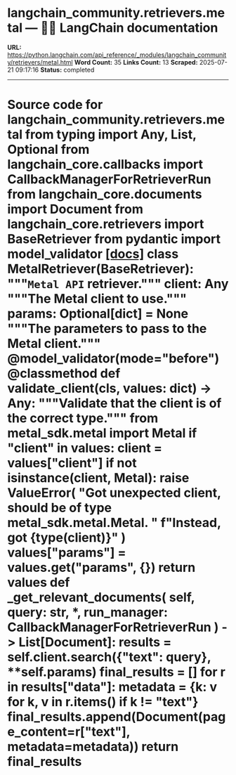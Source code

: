 # langchain_community.retrievers.metal — 🦜🔗 LangChain  documentation

**URL:** https://python.langchain.com/api_reference/_modules/langchain_community/retrievers/metal.html
**Word Count:** 35
**Links Count:** 13
**Scraped:** 2025-07-21 09:17:16
**Status:** completed

---

# Source code for langchain\_community.retrievers.metal               from typing import Any, List, Optional          from langchain_core.callbacks import CallbackManagerForRetrieverRun     from langchain_core.documents import Document     from langchain_core.retrievers import BaseRetriever     from pydantic import model_validator                              [[docs]](https://python.langchain.com/api_reference/community/retrievers/langchain_community.retrievers.metal.MetalRetriever.html#langchain_community.retrievers.metal.MetalRetriever)     class MetalRetriever(BaseRetriever):         """`Metal API` retriever."""              client: Any         """The Metal client to use."""         params: Optional[dict] = None         """The parameters to pass to the Metal client."""              @model_validator(mode="before")         @classmethod         def validate_client(cls, values: dict) -> Any:             """Validate that the client is of the correct type."""             from metal_sdk.metal import Metal                  if "client" in values:                 client = values["client"]                 if not isinstance(client, Metal):                     raise ValueError(                         "Got unexpected client, should be of type metal_sdk.metal.Metal. "                         f"Instead, got {type(client)}"                     )                  values["params"] = values.get("params", {})                  return values              def _get_relevant_documents(             self, query: str, *, run_manager: CallbackManagerForRetrieverRun         ) -> List[Document]:             results = self.client.search({"text": query}, **self.params)             final_results = []             for r in results["data"]:                 metadata = {k: v for k, v in r.items() if k != "text"}                 final_results.append(Document(page_content=r["text"], metadata=metadata))             return final_results